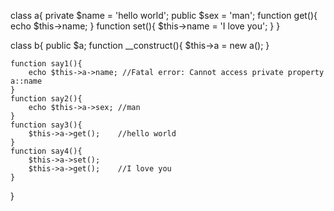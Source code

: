 
class a{
	private $name = 'hello world';
	public $sex = 'man';
	function get(){
		echo $this->name;
	}
	function set(){
		$this->name = 'I love you';
	}
}

class b{
	public $a;
	function __construct(){
		$this->a = new a();
	}

	function say1(){
		echo $this->a->name; //Fatal error: Cannot access private property a::name 
	}
	function say2(){
		echo $this->a->sex; //man
	}
	function say3(){
		$this->a->get();	//hello world
	}
	function say4(){
		$this->a->set();
		$this->a->get();	//I love you
	}
}
